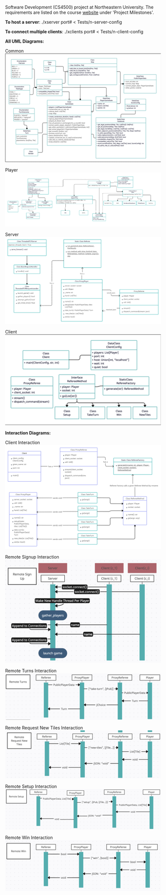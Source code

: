 Software Development (CS4500) project at Northeastern University. The requirements are listed on the course <a href="https://course.ccs.neu.edu/cs4500f23/">website</a> under 'Project Milestones'.

<b>To host a server</b>: ./xserver port# < Tests/n-server-config

<b>To connect multiple clients</b>: ./xclients port# < Tests/n-client-config

<b>All UML Diagrams:</b>


Common
![Common](Q/Common/common_class_diagram.png)

Player
![PlayerMap](uml.png)

Server
![Remote Class Diagram](Q/Server/server_interaction_diagram.png)

Client
![Client Class Diagram](Q/Client/client_class_diagram.png)

<b>Interaction Diagrams:</b>

Client Interaction
![Client Interaction Diagram](Q/Client/client_interaction_diagram.png)

Remote Signup Interaction
![Remote Signup Interaction Diagram](Q/Server/remote_signup.png)

Remote Turns Interaction
![Remote Turns Interaction Diagram](Q/Server/remote_turns.png)

Remote Request New Tiles Interaction
![Remote Request New Tiles Interaction Diagram](Q/Server/remote_new_tiles.png)

Remote Setup Interaction
![Remote Setup Interaction Diagram](Q/Server/remote_setup.png)

Remote Win Interaction
![Remote Win Interaction Diagram](Q/Server/remote_win.png)

